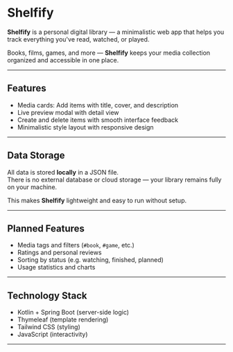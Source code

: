 # Shelfify

**Shelfify** is a personal digital library — a minimalistic web app that helps you track everything you've read, watched, or
played.

Books, films, games, and more — **Shelfify** keeps your media collection organized and accessible in one place.

---

## Features

- Media cards: Add items with title, cover, and description
- Live preview modal with detail view
- Create and delete items with smooth interface feedback
- Minimalistic style layout with responsive design

---

## Data Storage

All data is stored **locally** in a JSON file.  
There is no external database or cloud storage — your library remains fully on your machine.

This makes **Shelfify** lightweight and easy to run without setup.

---

## Planned Features

- Media tags and filters (`#book`, `#game`, etc.)
- Ratings and personal reviews
- Sorting by status (e.g. watching, finished, planned)
- Usage statistics and charts

---

## Technology Stack

- Kotlin + Spring Boot (server-side logic)
- Thymeleaf (template rendering)
- Tailwind CSS (styling)
- JavaScript (interactivity)

---
